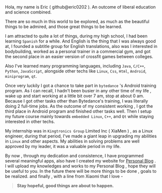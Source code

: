 Hola, my name is Eric ( github@eric0202 ). An outcome of liberal education and science combined.



There are so much in this world to be explored, as much as the beautiful things to be admired, and those great things to be learned.



I am attracted to quite a lot of things, during my high school, I had been learning `Spanish` for a while. And English is the thing that I was always good at, I founded a subtitle group for English translations, also was I interested in bodybuilding, worked as a personal trainer in a commercial gym, and got the second place in an easier version of crossfit games between colleges.

Also I've learned many programming languages, including `Java`, `C/C++`, `Python`, `JavaScript`, alongside other techs like `Linux`, `Css`, `Html`, `Android`, `miniprogram`, `qt`. 

Once very luckily I got a chance to take part in `bytedance` 's Android training program. As I can recall, I hadn't been busier in any other time of my life , wake up and start working at a little bit over 7 am, stop at about 0 am. Because I got other tasks other than Bytedance's training, I was literally doing 2 full-time jobs. As the outcome of my consistent working , I got the third place in Android program and finished other tasks well. Then I setup my future course mainly towards `embedded Linux`, `C++`, and `Qt` while staying interested in other techs.

My internship was in `Kingtronics Group` Limited Inc ( XiaMen ) , as a Linux engineer, during that period, I've made a giant leap in upgrading my abilities in `Linux` and other aspects. My abilities in solving problems are well approved by my leader, it was a valuable period in my life.



By now , through my dedication and consistence, I have programmed several meaningful apps, also have I created my website for [Personal Blog](https://zeknes.github.io) . I will upload my knowledges and works to my Personal Blog , hope they will be useful to you. In the future there will be more things to be done , goals to be realized. and finally , with a line from Xiaomi that I love -



> **Stay hopeful, good things are about to happen.**